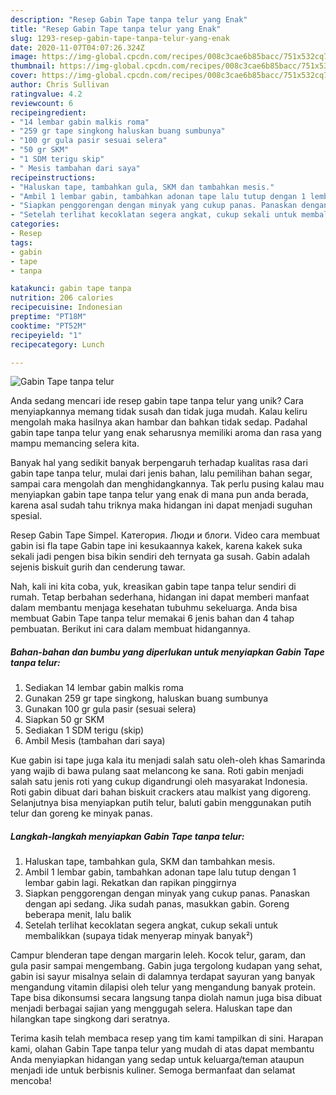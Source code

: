```yaml
---
description: "Resep Gabin Tape tanpa telur yang Enak"
title: "Resep Gabin Tape tanpa telur yang Enak"
slug: 1293-resep-gabin-tape-tanpa-telur-yang-enak
date: 2020-11-07T04:07:26.324Z
image: https://img-global.cpcdn.com/recipes/008c3cae6b85bacc/751x532cq70/gabin-tape-tanpa-telur-foto-resep-utama.jpg
thumbnail: https://img-global.cpcdn.com/recipes/008c3cae6b85bacc/751x532cq70/gabin-tape-tanpa-telur-foto-resep-utama.jpg
cover: https://img-global.cpcdn.com/recipes/008c3cae6b85bacc/751x532cq70/gabin-tape-tanpa-telur-foto-resep-utama.jpg
author: Chris Sullivan
ratingvalue: 4.2
reviewcount: 6
recipeingredient:
- "14 lembar gabin malkis roma"
- "259 gr tape singkong haluskan buang sumbunya"
- "100 gr gula pasir sesuai selera"
- "50 gr SKM"
- "1 SDM terigu skip"
- " Mesis tambahan dari saya"
recipeinstructions:
- "Haluskan tape, tambahkan gula, SKM dan tambahkan mesis."
- "Ambil 1 lembar gabin, tambahkan adonan tape lalu tutup dengan 1 lembar gabin lagi. Rekatkan dan rapikan pinggirnya"
- "Siapkan penggorengan dengan minyak yang cukup panas. Panaskan dengan api sedang. Jika sudah panas, masukkan gabin. Goreng beberapa menit, lalu balik"
- "Setelah terlihat kecoklatan segera angkat, cukup sekali untuk membalikkan (supaya tidak menyerap minyak banyak²)"
categories:
- Resep
tags:
- gabin
- tape
- tanpa

katakunci: gabin tape tanpa 
nutrition: 206 calories
recipecuisine: Indonesian
preptime: "PT18M"
cooktime: "PT52M"
recipeyield: "1"
recipecategory: Lunch

---
```



![Gabin Tape tanpa telur](https://img-global.cpcdn.com/recipes/008c3cae6b85bacc/751x532cq70/gabin-tape-tanpa-telur-foto-resep-utama.jpg)

Anda sedang mencari ide resep gabin tape tanpa telur yang unik? Cara menyiapkannya memang tidak susah dan tidak juga mudah. Kalau keliru mengolah maka hasilnya akan hambar dan bahkan tidak sedap. Padahal gabin tape tanpa telur yang enak seharusnya memiliki aroma dan rasa yang mampu memancing selera kita.

Banyak hal yang sedikit banyak berpengaruh terhadap kualitas rasa dari gabin tape tanpa telur, mulai dari jenis bahan, lalu pemilihan bahan segar, sampai cara mengolah dan menghidangkannya. Tak perlu pusing kalau mau menyiapkan gabin tape tanpa telur yang enak di mana pun anda berada, karena asal sudah tahu triknya maka hidangan ini dapat menjadi suguhan spesial.

Resep Gabin Tape Simpel. Категория. Люди и блоги. Video cara membuat gabin isi fla tape Gabin tape ini kesukaannya kakek, karena kakek suka sekali jadi pengen bisa bikin sendiri deh ternyata ga susah. Gabin adalah sejenis biskuit gurih dan cenderung tawar.


Nah, kali ini kita coba, yuk, kreasikan gabin tape tanpa telur sendiri di rumah. Tetap berbahan sederhana, hidangan ini dapat memberi manfaat dalam membantu menjaga kesehatan tubuhmu sekeluarga. Anda bisa membuat Gabin Tape tanpa telur memakai 6 jenis bahan dan 4 tahap pembuatan. Berikut ini cara dalam membuat hidangannya.

<!--inarticleads1-->

##### Bahan-bahan dan bumbu yang diperlukan untuk menyiapkan Gabin Tape tanpa telur:

1. Sediakan 14 lembar gabin malkis roma
1. Gunakan 259 gr tape singkong, haluskan buang sumbunya
1. Gunakan 100 gr gula pasir (sesuai selera)
1. Siapkan 50 gr SKM
1. Sediakan 1 SDM terigu (skip)
1. Ambil  Mesis (tambahan dari saya)


Kue gabin isi tape juga kala itu menjadi salah satu oleh-oleh khas Samarinda yang wajib di bawa pulang saat melancong ke sana. Roti gabin menjadi salah satu jenis roti yang cukup digandrungi oleh masyarakat Indonesia. Roti gabin dibuat dari bahan biskuit crackers atau malkist yang digoreng. Selanjutnya bisa menyiapkan putih telur, baluti gabin menggunakan putih telur dan goreng ke minyak panas. 

<!--inarticleads2-->

##### Langkah-langkah menyiapkan Gabin Tape tanpa telur:

1. Haluskan tape, tambahkan gula, SKM dan tambahkan mesis.
1. Ambil 1 lembar gabin, tambahkan adonan tape lalu tutup dengan 1 lembar gabin lagi. Rekatkan dan rapikan pinggirnya
1. Siapkan penggorengan dengan minyak yang cukup panas. Panaskan dengan api sedang. Jika sudah panas, masukkan gabin. Goreng beberapa menit, lalu balik
1. Setelah terlihat kecoklatan segera angkat, cukup sekali untuk membalikkan (supaya tidak menyerap minyak banyak²)


Campur blenderan tape dengan margarin leleh. Kocok telur, garam, dan gula pasir sampai mengembang. Gabin juga tergolong kudapan yang sehat, gabin isi sayur misalnya selain di dalamnya terdapat sayuran yang banyak mengandung vitamin dilapisi oleh telur yang mengandung banyak protein. Tape bisa dikonsumsi secara langsung tanpa diolah namun juga bisa dibuat menjadi berbagai sajian yang menggugah selera. Haluskan tape dan hilangkan tape singkong dari seratnya. 

Terima kasih telah membaca resep yang tim kami tampilkan di sini. Harapan kami, olahan Gabin Tape tanpa telur yang mudah di atas dapat membantu Anda menyiapkan hidangan yang sedap untuk keluarga/teman ataupun menjadi ide untuk berbisnis kuliner. Semoga bermanfaat dan selamat mencoba!
